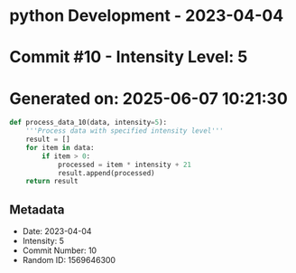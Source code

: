 ﻿# python Development - 2023-04-04
# Commit #10 - Intensity Level: 5
# Generated on: 2025-06-07 10:21:30
```python
def process_data_10(data, intensity=5):
    '''Process data with specified intensity level'''
    result = []
    for item in data:
        if item > 0:
            processed = item * intensity + 21
            result.append(processed)
    return result
```
## Metadata
- Date: 2023-04-04
- Intensity: 5
- Commit Number: 10
- Random ID: 1569646300
